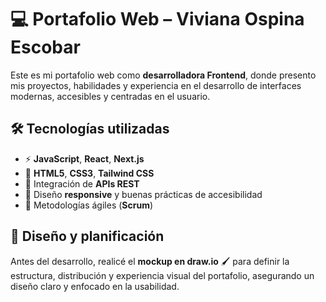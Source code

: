 # 💻 Portafolio Web – Viviana Ospina Escobar  

Este es mi portafolio web como **desarrolladora Frontend**, donde presento mis proyectos, habilidades y experiencia en el desarrollo de interfaces modernas, accesibles y centradas en el usuario.  

## 🛠 Tecnologías utilizadas  
- ⚡ **JavaScript**, **React**, **Next.js**  
- 🎨 **HTML5**, **CSS3**, **Tailwind CSS**  
- 🔗 Integración de **APIs REST**  
- 📱 Diseño **responsive** y buenas prácticas de accesibilidad  
- 🚀 Metodologías ágiles (**Scrum**)  

## 📝 Diseño y planificación  
Antes del desarrollo, realicé el **mockup en draw.io** 🖌️ para definir la estructura, distribución y experiencia visual del portafolio, asegurando un diseño claro y enfocado en la usabilidad.  
